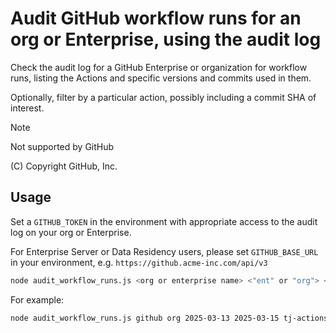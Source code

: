 # Audit GitHub workflow runs for an org or Enterprise, using the audit log

Check the audit log for a GitHub Enterprise or organization for workflow runs, listing the Actions and specific versions and commits used in them.

Optionally, filter by a particular action, possibly including a commit SHA of interest.

> [!NOTE]
> Not supported by GitHub

(C) Copyright GitHub, Inc.

## Usage

Set a `GITHUB_TOKEN` in the environment with appropriate access to the audit log on your org or Enterprise.

For Enterprise Server or Data Residency users, please set `GITHUB_BASE_URL` in your environment, e.g. `https://github.acme-inc.com/api/v3`

```bash
node audit_workflow_runs.js <org or enterprise name> <"ent" or "org"> <start date> <end date> [<action>] [<commit SHA>]
```

For example:

```bash
node audit_workflow_runs.js github org 2025-03-13 2025-03-15 tj-actions/changed-files 0e58ed8671d6b60d0890c21b07f8835ace038e67
```
